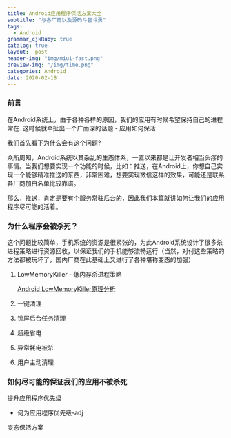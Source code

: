 ```yaml
---
title: Android应用程序保活方案大全
subtitle: "与各厂商以及源码斗智斗勇"
tags:
  - Android
grammar_cjkRuby: true
catalog: true
layout:  post
header-img: "img/miui-fast.png"
preview-img: "/img/time.png"
categories: Android
date: 2020-02-18
---
```


### 前言
在Android系统上，由于各种各样的原因，我们的应用有时候希望保持自己的进程常在. 这时候就牵扯出一个广而深的话题 - 应用如何保活

我们首先看下为什么会有这个问题?

众所周知，Android系统以其杂乱的生态体系，一直以来都是让开发者相当头疼的事情。当我们想要实现一个功能的时候，比如：推送，在Android上，你想自己实现一个能够精准推送的东西，非常困难，想要实现微信这样的效果，可能还是联系各厂商加白名单比较靠谱。

那么，推送，肯定是要有个服务常驻后台的，因此我们本篇就讲如何让我们的应用程序尽可能的活着。

### 为什么程序会被杀死？

这个问题比较简单，手机系统的资源是很紧张的，为此Android系统设计了很多杀进程策略进行资源回收，以保证我们的手机能够流畅运行（当然，对付这些策略的方法都被玩坏了，国内厂商在此基础上又进行了各种堪称变态的加强）

1. LowMemoryKiller - 低内存杀进程策略

   [Android LowMemoryKiller原理分析](http://gityuan.com/2016/09/17/android-lowmemorykiller/)

2. 一键清理


3. 锁屏后台任务清理

4. 超级省电

5. 异常耗电被杀

6. 用户主动清理

### 如何尽可能的保证我们的应用不被杀死

提升应用程序优先级
  - 何为应用程序优先级-adj





变态保活方案
